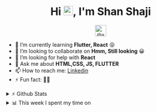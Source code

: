<h1 align="center">Hi <img src="https://media.giphy.com/media/hvRJCLFzcasrR4ia7z/giphy.gif" width="25px">, I'm Shan Shaji </h1>
<p align="center">

<a href="https://shan-shaji.medium.com/" target="blank">
<img align="center" src="https://cdn.jsdelivr.net/npm/simple-icons@3.0.1/icons/medium.svg" alt="@shanshaji224" height="30" width="30" />
</a>
</p>

<!-- - 🔭 I’m currently working on **Nothing** -->

- 🌱 I’m currently learning **Flutter, React** :stuck_out_tongue_closed_eyes:
- 👯 I’m looking to collaborate on **Hmm, Still looking** :grinning:
- 🤔 I’m looking for help with **React**
- 💬 Ask me about **HTML,CSS, JS, FLUTTER**
- 📫 How to reach me: [Linkedin](https://www.linkedin.com/in/shan-shaji)
- ⚡ Fun fact: 🤷‍♂️

<details>
    <summary>⚡ Github Stats</summary>
<img src ="https://github-readme-stats.vercel.app/api?username=shan-shaji&count_private=true&show_icons=true">

</details>

<details>
<summary> 📊 This week I spent my time on </summary>

![Wakatime stats](https://github-readme-stats-taupe-two.vercel.app/api/wakatime?username=shanshaji&hide_title=true&hide_border=true&langs_count=3)

</details>
